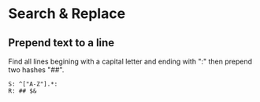 <!-- TITLE: Regex -->
<!-- SUBTITLE: List of useful regular expressions -->

# Search & Replace
## Prepend text to a line
Find all lines begining with a capital letter and ending with ":" then prepend two hashes "##".

```
S: ^["A-Z"].*:
R: ## $&
```